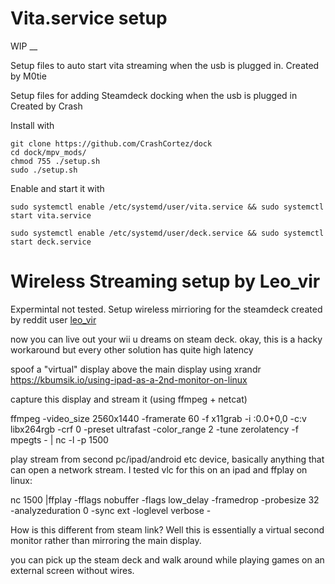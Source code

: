 # Vita.service setup

WIP
__

Setup files to auto start vita streaming when the usb is plugged in. Created by M0tie

Setup files for adding Steamdeck docking when the usb is plugged in Created by Crash


Install with

```
git clone https://github.com/CrashCortez/dock
cd dock/mpv_mods/
chmod 755 ./setup.sh
sudo ./setup.sh
```

Enable and start it with
```
sudo systemctl enable /etc/systemd/user/vita.service && sudo systemctl start vita.service
```
```
sudo systemctl enable /etc/systemd/user/deck.service && sudo systemctl start deck.service
```

# Wireless Streaming setup by Leo_vir

Expermintal not tested. Setup wireless mirrioring for the steamdeck created by reddit user [leo_vir](https://www.reddit.com/r/SteamDeck/comments/tu1o78/steam_deck_wireless_diplay_output/)

now you can live out your wii u dreams on steam deck. okay, this is a hacky workaround but every other solution has quite high latency

spoof a "virtual" display above the main display using xrandr https://kbumsik.io/using-ipad-as-a-2nd-monitor-on-linux

capture this display and stream it (using ffmpeg + netcat)

ffmpeg -video_size 2560x1440 -framerate 60 -f x11grab -i :0.0+0,0 -c:v libx264rgb -crf 0 -preset ultrafast -color_range 2 -tune zerolatency -f mpegts - | nc -l -p 1500

play stream from second pc/ipad/android etc device, basically anything that can open a network stream. I tested vlc for this on an ipad and ffplay on linux:

nc <ip address> 1500 |ffplay -fflags nobuffer -flags low_delay -framedrop -probesize 32 -analyzeduration 0 -sync ext -loglevel verbose -

How is this different from steam link? Well this is essentially a virtual second monitor rather than mirroring the main display.

you can pick up the steam deck and walk around while playing games on an external screen without wires.
